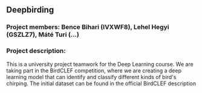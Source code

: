 ## Deepbirding
### Project members: Bence Bihari (IVXWF8), Lehel Hegyi (GSZLZ7), Máté Turi (...)
### Project description: 
This is a university project teamwork for the Deep Learning course. We are taking part in the BirdCLEF competition, where we are creating a deep learning model that can identify and classify different kinds of bird's chirping. The initial dataset can be found in the official BirdCLEF description

